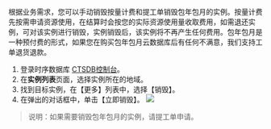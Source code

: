 
根据业务需求，您可以手动销毁按量计费和提工单销毁包年包月的实例。按量计费先按需申请资源使用，在结算时会按您的实际资源使用量收取费用，如需退还实例，可对该实例进行销毁，实例销毁后，该实例将不再产生任何费用。包年包月是一种预付费的形式，如果您在购买包年包月云数据库后有任何不满意，我们支持工单退货退款。


1. 登录时序数据库 [CTSDB控制台](https://console.cloud.tencent.com/ctsdb)。
2. 在**实例列表**页面，选择实例所在的地域。
3. 找到目标实例，在【更多】列表中，选择【销毁】。
4. 在弹出的对话框中，单击【立即销毁】。
![](https://main.qcloudimg.com/raw/65c5e23a0817d6bfa65d48e20a48903b.png)
>说明：如果需要销毁包年包月的实例，请提工单申请。
